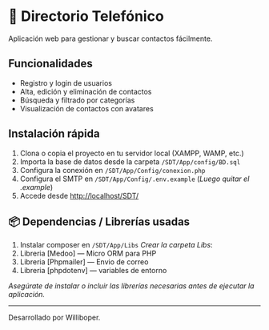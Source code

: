 # 📒 Directorio Telefónico

Aplicación web para gestionar y buscar contactos fácilmente.

## Funcionalidades
- Registro y login de usuarios
- Alta, edición y eliminación de contactos
- Búsqueda y filtrado por categorías
- Visualización de contactos con avatares

## Instalación rápida
1. Clona o copia el proyecto en tu servidor local (XAMPP, WAMP, etc.)
2. Importa la base de datos desde la carpeta `/SDT/App/config/BD.sql`
3. Configura la conexión en `/SDT/App/Config/conexion.php`
4. Configura el SMTP en `/SDT/App/Config/.env.example` (_Luego quitar el .example_)
5. Accede desde [http://localhost/SDT/](http://localhost/SDT/)

## 📦 Dependencias / Librerías usadas
1. Instalar composer en `/SDT/App/Libs` _Crear la carpeta Libs_:
2. Libreria [Medoo] — Micro ORM para PHP
3. Libreria [Phpmailer] — Envio de correo
4. Libreria [phpdotenv] — variables de entorno

_Asegúrate de instalar o incluir las librerías necesarias antes de ejecutar la aplicación._

---
Desarrollado por Williboper.  
